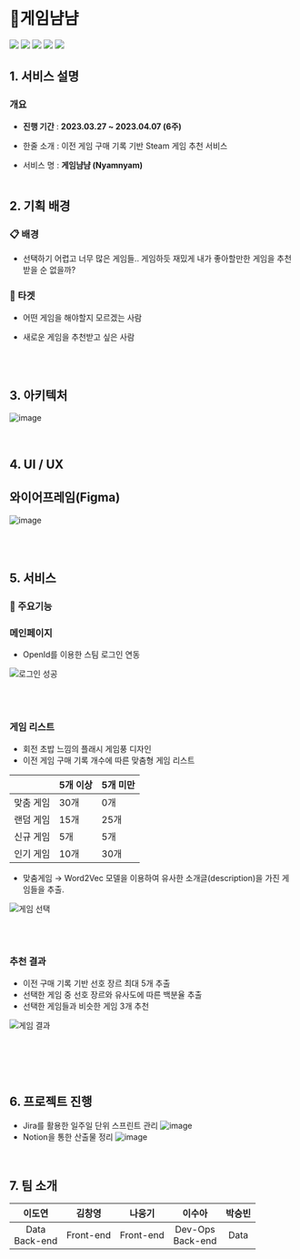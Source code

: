 # 🍣게임냠냠

<img src="https://img.shields.io/badge/React-61DAFB?style=for-the-badge&logo=React&logoColor=white">
<img src="https://img.shields.io/badge/FastAPI-009688?style=for-the-badge&logo=FastAPI&logoColor=white">
<img src="https://img.shields.io/badge/MongoDB-47A248?style=for-the-badge&logo=MongoDB&logoColor=white">
<img src="https://img.shields.io/badge/Jupyter-F37626?style=for-the-badge&logo=Jupyter&logoColor=white">
<img src="https://img.shields.io/badge/Jenkins-D24939?style=for-the-badge&logo=Jenkins&logoColor=white">

## 1. 서비스 설명

### 개요

- **진행 기간** : **2023.03.27 ~ 2023.04.07 (6주)**

- 한줄 소개 : 이전 게임 구매 기록 기반 Steam 게임 추천 서비스

- 서비스 명 : **게임냠냠 (Nyamnyam)**
  <br/>
  <br/>

## 2. 기획 배경

### 📋 배경

- 선택하기 어렵고 너무 많은 게임들.. 게임하듯 재밌게 내가 좋아할만한 게임을 추천받을 순 없을까?
  <br/>

### 🎯 타겟

- 어떤 게임을 해야할지 모르겠는 사람

- 새로운 게임을 추천받고 싶은 사람

  <br/>
  <br/>

## 3.  아키텍처

![image](https://user-images.githubusercontent.com/44861724/230246422-1105f9e2-0852-412b-ad64-7759bf3f7557.png)


<br/>

## 4. UI / UX

## 와이어프레임(Figma)

![image](https://user-images.githubusercontent.com/44861724/230244591-40b6cb5c-a776-4e0f-a5fd-8a5e27de9af9.png)


<br/><br/>


## 5. 서비스

### 🔎 주요기능

### 메인페이지

- OpenId를 이용한 스팀 로그인 연동

![로그인 성공](https://user-images.githubusercontent.com/44861724/230518154-6bdceedd-c5ce-45ad-a9e6-e2982968a437.gif)

<br/><br/>

### 게임 리스트
- 회전 초밥 느낌의 플래시 게임풍 디자인
- 이전 게임 구매 기록 개수에 따른 맞춤형 게임 리스트

|          | 5개 이상 | 5개 미만 |
|----------|---------|---------|
| 맞춤 게임 | 30개    | 0개     |
| 랜덤 게임 | 15개    | 25개    |
| 신규 게임 | 5개     | 5개     |
| 인기 게임 | 10개    | 30개    |

- 맞춤게임 → Word2Vec 모델을 이용하여 유사한 소개글(description)을 가진 게임들을 추출.

![게임 선택](https://user-images.githubusercontent.com/44861724/230518206-82cbe6ef-8594-4956-a962-1aa3e3a6d418.gif)

<br/><br/>

### 추천 결과
- 이전 구매 기록 기반 선호 장르 최대 5개 추출
- 선택한 게임 중 선호 장르와 유사도에 따른 백분율 추출
- 선택한 게임들과 비슷한 게임 3개 추천

![게임 결과](https://user-images.githubusercontent.com/44861724/230518231-fac1a9e6-5231-415b-aac6-5ab6f36d6b48.gif)

<br/><br/>

<br/>

## 6. 프로젝트 진행

- Jira를 활용한 일주일 단위 스프린트 관리
![image](https://user-images.githubusercontent.com/44861724/230248082-44748b63-b87a-40e5-9e4a-9e053d5abae6.png)
- Notion을 통한 산출물 정리
![image](https://user-images.githubusercontent.com/44861724/230247836-82bbef77-74c9-4cf8-bc5f-04768769b08a.png)

<br/>


## 7. 팀 소개


|이도연|김창영|나웅기|이수아|박승빈|
| :---: | :---: | :---: | :---: | :---: |
|Data<br/>Back-end<br/>|Front-end<br/>|Front-end<br/>|Dev-Ops<br/>Back-end|Data

<br/>
